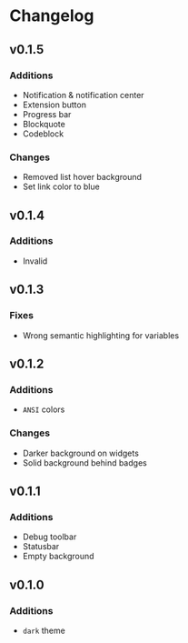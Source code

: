 # Changelog
## v0.1.5
### Additions
* Notification & notification center
* Extension button
* Progress bar
* Blockquote
* Codeblock

### Changes
* Removed list hover background
* Set link color to blue

## v0.1.4
### Additions
* Invalid

## v0.1.3
### Fixes
* Wrong semantic highlighting for variables

## v0.1.2
### Additions
* `ANSI` colors

### Changes
* Darker background on widgets
* Solid background behind badges

## v0.1.1
### Additions
* Debug toolbar
* Statusbar
* Empty background

## v0.1.0
### Additions
* `dark` theme